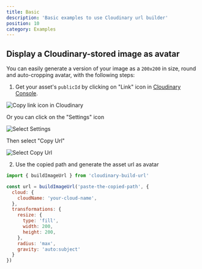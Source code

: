 ```yaml
---
title: Basic
description: 'Basic examples to use Cloudinary url builder'
position: 10
category: Examples
---
```


## Display a Cloudinary-stored image as avatar

You can easily generate a version of your image as a `200x200` in size, round and auto-cropping avatar, with the following steps:

1. Get your asset's `publicId` by clicking on "Link" icon in [Cloudinary Console](https://cloudinary.com/console).

  ![Copy link icon in Cloudinary](https://res.cloudinary.com/mayashavin/image/upload/f_auto,q_auto/v1603355978/nuxt-cld/copyurl)

  Or you can click on the "Settings" icon

  ![Select Settings](https://res.cloudinary.com/mayashavin/image/upload/f_auto,q_auto/v1603355978/nuxt-cld/settings_select)

  Then select "Copy Url"

  ![Select Copy Url](https://res.cloudinary.com/mayashavin/image/upload/f_auto,q_auto/v1603355978/nuxt-cld/copy_url)

2. Use the copied path and generate the asset url as avatar

```js
import { buildImageUrl } from 'cloudinary-build-url'

const url = buildImageUrl('paste-the-copied-path', {
  cloud: {
    cloudName: 'your-cloud-name',
  },
  transformations: {
    resize: {
      type: 'fill',
      width: 200,
      height: 200,
    },
    radius: 'max',
    gravity: 'auto:subject'
  }
})
```